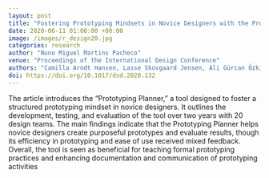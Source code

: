 ```yaml
---
layout: post
title: "Fostering Prototyping Mindsets in Novice Designers with the Prototyping Planner"
date: 2020-06-11 01:00:00 +00:00
image: /images/r_design20.jpg
categories: research
author: "Nuno Miguel Martins Pacheco"
venue: "Proceedings of the International Design Conference"
authors: "Camilla Arndt Hansen, Lasse Skovgaard Jensen, Ali Gürcan Özkil and <strong>Nuno Miguel Martins Pacheco</strong>"
doi: https://doi.org/10.1017/dsd.2020.132
---
```


The article introduces the “Prototyping Planner,” a tool designed to foster a structured prototyping mindset in novice designers. It outlines the development, testing, and evaluation of the tool over two years with 20 design teams. The main findings indicate that the Prototyping Planner helps novice designers create purposeful prototypes and evaluate results, though its efficiency in prototyping and ease of use received mixed feedback. Overall, the tool is seen as beneficial for teaching formal prototyping practices and enhancing documentation and communication of prototyping activities